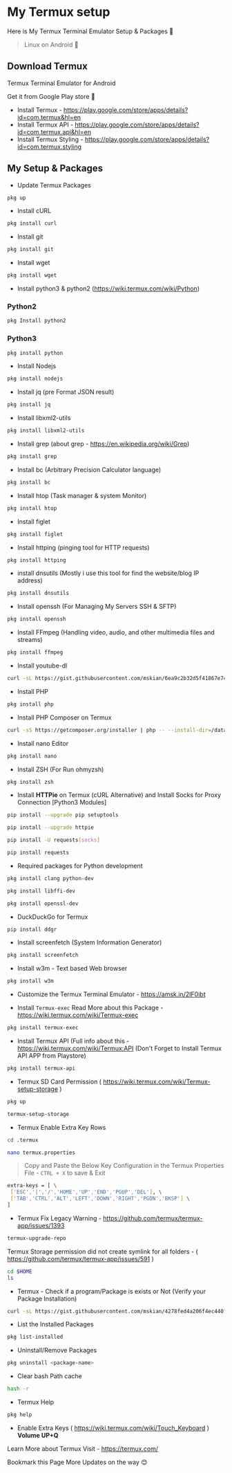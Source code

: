# My Termux setup

Here is My Termux Terminal Emulator Setup &amp; Packages 🔖

> Linux on Android 💯

## Download Termux

Termux Terminal Emulator for Android

Get it from Google Play store 💯

- Install Termux - <https://play.google.com/store/apps/details?id=com.termux&hl=en>
- Install Termux API  - <https://play.google.com/store/apps/details?id=com.termux.api&hl=en>
- Install Termux Styling - <https://play.google.com/store/apps/details?id=com.termux.styling>

## My Setup & Packages

- Update Termux Packages

```bash
pkg up
```

- Install cURL

```bash
pkg install curl
```

- Install git

```bash
pkg install git
```

- Install wget

```bash
pkg install wget
```

- Install python3 & python2 (<https://wiki.termux.com/wiki/Python>)

### Python2

```bash
pkg Install python2
```

### Python3

```bash
pkg install python
```

- Install Nodejs

```bash
pkg install nodejs
```

- Install jq (pre Format JSON result)

```bash
pkg install jq
```

- Install libxml2-utils

```bash
pkg install libxml2-utils
```

- Install grep (about grep - <https://en.wikipedia.org/wiki/Grep>)

```bash
pkg install grep
```

- Install bc (Arbitrary Precision Calculator language)

```bash
pkg install bc
```

- Install htop (Task manager & system Monitor)

```bash
pkg install htop
```

- Install figlet

```bash
pkg install figlet
```

- Install httping (pinging tool for HTTP requests)

```bash
pkg install httping
```

- install dnsutils (Mostly i use this tool for find the website/blog IP address)

```bash
pkg install dnsutils
```

- Install openssh (For Managing My Servers SSH & SFTP)

```bash
pkg install openssh
```

- Install FFmpeg (Handling video, audio, and other multimedia files and streams)

```bash
pkg install ffmpeg
```

- Install youtube-dl

```bash
curl -sL https://gist.githubusercontent.com/mskian/6ea9c2b32d5f41867e7cafc88d1b26d5/raw/youtube-dl.sh | bash
```

- Install PHP

```bash
pkg install php
```

- Install PHP Composer on Termux

```bash
curl -sS https://getcomposer.org/installer | php -- --install-dir=/data/data/com.termux/files/usr/bin --filename=composer
```

- Install nano Editor

```bash
pkg install nano
```

- Install ZSH (For Run ohmyzsh)

```bash
pkg install zsh
```

- Install **HTTPie** on Termux (cURL Alternative) and Install Socks for Proxy Connection [Python3 Modules]

```bash
pip install --upgrade pip setuptools
```

```bash
pip install --upgrade httpie
```

```bash
pip install -U requests[socks]
```

```bash
pip install requests
```

- Required packages for Python development

```bash
pkg install clang python-dev
```

```bash
pkg install libffi-dev
```

```bash
pkg install openssl-dev
```

- DuckDuckGo for Termux

```bash
pip install ddgr
```

- Install screenfetch (System Information Generator)

```bash
pkg install screenfetch
```

- Install w3m - Text based Web browser

```bash
pkg install w3m
```

- Customize the Termux Terminal Emulator - <https://amsk.in/2IF0ibt>

- Install `Termux-exec` Read More about this Package - <https://wiki.termux.com/wiki/Termux-exec>

```bash
pkg install termux-exec
```

- Install Termux API (Full info about this - <https://wiki.termux.com/wiki/Termux:API> (Don't Forget to Install Termux API APP from Playstore)

```bash
pkg install termux-api
```

- Termux SD Card Permission ( <https://wiki.termux.com/wiki/Termux-setup-storage> )

```bash
pkg up
```

```bash
termux-setup-storage
```

- Termux Enable Extra Key Rows

```bash
cd .termux
```

```bash
nano termux.properties
```

> Copy and Paste the Below Key Configuration in the Termux Properties File - `CTRL + X` to save & Exit

```bash
extra-keys = [ \
 ['ESC','|','/','HOME','UP','END','PGUP','DEL'], \
 ['TAB','CTRL','ALT','LEFT','DOWN','RIGHT','PGDN','BKSP'] \
]
```

- Termux Fix Legacy Warning - <https://github.com/termux/termux-app/issues/1393>

```bash
termux-upgrade-repo
```

Termux Storage permission did not create symlink for all folders - ( <https://github.com/termux/termux-app/issues/591> )

```bash
cd $HOME
ls
```

- Termux - Check if a program/Package is exists or Not (Verify your Package Installation)

```bash
curl -sL https://gist.githubusercontent.com/mskian/4278fed4a206f4ec440f0dd512d4540b/raw/package.sh | bash
```

- List the Installed Packages

```bash
pkg list-installed
```

- Uninstall/Remove Packages

```bash
pkg uninstall <package-name>
```

- Clear bash Path cache

```bash
hash -r
```

- Termux Help

```bash
pkg help
```

- Enable Extra Keys ( <https://wiki.termux.com/wiki/Touch_Keyboard> ) **Volume UP+Q**

Learn More about Termux Visit - <https://termux.com/>

Bookmark this Page More Updates on the way 😊